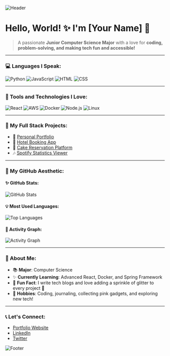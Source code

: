 ![Header](https://imgur.com/your-banner.png) <!-- Replace this with your custom banner link -->

# Hello, World! ✨ I'm [Your Name] 🌸

> A passionate **Junior Computer Science Major** with a love for **coding, problem-solving, and making tech fun and accessible!**

---

### 💻 Languages I Speak:

![Python](https://img.shields.io/badge/Python-FFD7F0?style=for-the-badge&logo=python&logoColor=3776AB)
![JavaScript](https://img.shields.io/badge/JavaScript-FFD700?style=for-the-badge&logo=javascript&logoColor=black)
![HTML](https://img.shields.io/badge/HTML-F08080?style=for-the-badge&logo=html5&logoColor=white)
![CSS](https://img.shields.io/badge/CSS-87CEFA?style=for-the-badge&logo=css3&logoColor=white)

---

### 🌟 Tools and Technologies I Love:

![React](https://img.shields.io/badge/React-87CEEB?style=for-the-badge&logo=react&logoColor=white)
![AWS](https://img.shields.io/badge/AWS-FFB6C1?style=for-the-badge&logo=amazon-aws&logoColor=white)
![Docker](https://img.shields.io/badge/Docker-A9A9F5?style=for-the-badge&logo=docker&logoColor=white)
![Node.js](https://img.shields.io/badge/Node.js-C8F08F?style=for-the-badge&logo=nodedotjs&logoColor=black)
![Linux](https://img.shields.io/badge/Linux-F08080?style=for-the-badge&logo=linux&logoColor=white)

---

### 🌈 My Full Stack Projects:

- 🌈 [Personal Portfolio](https://github.com/yourusername/portfolio)  
- 🏨 [Hotel Booking App](https://github.com/yourusername/hotel-booking)  
- 🍰 [Cake Reservation Platform](https://github.com/yourusername/cake-reservation)  
- 🎶 [Spotify Statistics Viewer](https://github.com/yourusername/spotify-stats)  

---

### 🎨 My GitHub Aesthetic:

#### ✨ **GitHub Stats**:
![GitHub Stats](https://github-readme-stats.vercel.app/api?username=yourusername&show_icons=true&theme=tokyonight&title_color=FF69B4&icon_color=FFB6C1&text_color=FFD7F0&bg_color=0,FFC1CC,E0BBE4)

#### 💡 **Most Used Languages**:
![Top Languages](https://github-readme-stats.vercel.app/api/top-langs/?username=yourusername&layout=compact&theme=tokyonight&title_color=FF69B4&text_color=FFD7F0&bg_color=0,FFC1CC,E0BBE4)

#### 🔄 **Activity Graph**:
![Activity Graph](https://github-readme-activity-graph.cyclic.app/graph?username=yourusername&bg_color=E0BBE4&color=FF69B4&line=FFD7F0&point=FFC1CC&area_color=FFB6C1)

---

### 🌸 About Me:

- 📚 **Major**: Computer Science  
- ✨ **Currently Learning**: Advanced React, Docker, and Spring Framework  
- 🎨 **Fun Fact**: I write tech blogs and love adding a sprinkle of glitter to every project 💎  
- 🍋 **Hobbies**: Coding, journaling, collecting pink gadgets, and exploring new tech!

---

### 📞 Let's Connect:

- [Portfolio Website](https://yourportfolio.com)  
- [LinkedIn](https://linkedin.com/in/yourusername)  
- [Twitter](https://twitter.com/yourusername)  

![Footer](https://img.shields.io/badge/Coding_is_my_superpower-%23FFC1CC?style=for-the-badge)

